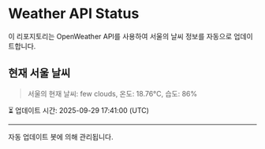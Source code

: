 
# Weather API Status

이 리포지토리는 OpenWeather API를 사용하여 서울의 날씨 정보를 자동으로 업데이트합니다.

## 현재 서울 날씨
> 서울의 현재 날씨: few clouds, 온도: 18.76°C, 습도: 86%

⏳ 업데이트 시간: 2025-09-29 17:41:00 (UTC)

---
자동 업데이트 봇에 의해 관리됩니다.
